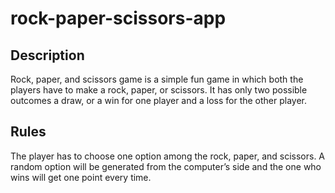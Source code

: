 # rock-paper-scissors-app

## Description  
Rock, paper, and scissors game is a simple fun game in which both the players have to make a rock, paper, or scissors. 
It has only two possible outcomes a draw, or a win for one player and a loss for the other player.  

## Rules  
The player has to choose one option among the rock, paper, and scissors. 
A random option will be generated from the computer’s side and the one who wins will get one point every time.
